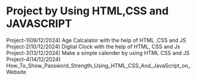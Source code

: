 # Project by Using HTML,CSS and JAVASCRIPT
Project-1(09/12/2024)
        Age Calcalator with the help of HTML ,CSS and JS
Project-2(10/12/2024)
        Digital Clock with the help of HTML, CSS and Js
Project-3(13/12/2024)
        Make a simple calender by using HTML CSS and JS
Project-4(14/12/2024)
        How_To_Show_Password_Strength_Using_HTML_CSS_And_JavaScript_on_Website